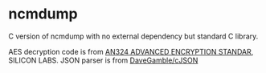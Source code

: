 # ncmdump
C version of ncmdump with no external dependency but standard C library.

AES decryption code is from [AN324 ADVANCED ENCRYPTION STANDAR](https://www.silabs.com/documents/public/application-notes/AN324.pdf), SILICON LABS.
JSON parser is from [DaveGamble/cJSON](https://github.com/DaveGamble/cJSON)
